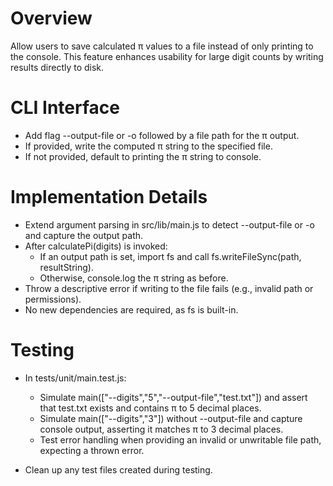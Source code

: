 # Overview

Allow users to save calculated π values to a file instead of only printing to the console. This feature enhances usability for large digit counts by writing results directly to disk.

# CLI Interface

- Add flag --output-file or -o followed by a file path for the π output.  
- If provided, write the computed π string to the specified file.  
- If not provided, default to printing the π string to console.

# Implementation Details

- Extend argument parsing in src/lib/main.js to detect --output-file or -o and capture the output path.  
- After calculatePi(digits) is invoked:  
  - If an output path is set, import fs and call fs.writeFileSync(path, resultString).  
  - Otherwise, console.log the π string as before.  
- Throw a descriptive error if writing to the file fails (e.g., invalid path or permissions).
- No new dependencies are required, as fs is built-in.

# Testing

- In tests/unit/main.test.js:  
  - Simulate main(["--digits","5","--output-file","test.txt"]) and assert that test.txt exists and contains π to 5 decimal places.  
  - Simulate main(["--digits","3"]) without --output-file and capture console output, asserting it matches π to 3 decimal places.  
  - Test error handling when providing an invalid or unwritable file path, expecting a thrown error.
  
- Clean up any test files created during testing.